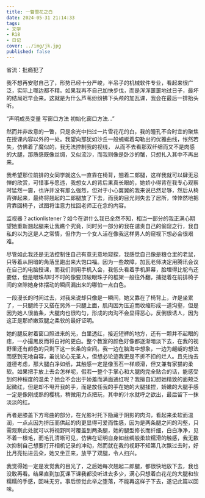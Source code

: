 ```yaml
---
title: 一瞥雪花之白
date: 2024-05-31 21:14:33
tags: 
- 文学
- R18
- 日记
cover: ../img/jk.jpg
published: false
---
```

省流：批瘾犯了
<!--more-->
我不想再安慰自己了，形势已经十分严峻，半吊子的机械软件专业，看起来很广泛，实际上哪边都不精。如果我再不自己加快步伐，而是浑浑噩噩地过日子，最坏的结局迟早会来。这就是为什么芦苇纷纷拂下头颅的加瓦课，我会在最后一排抬头听。

“声明成员变量 写窗口方法 初始化窗口方法...”



然而并非故意的一瞥，只是余光中扫过一片雪花花的白，我的瞳孔不合时宜的聚焦在授课内容以外的一处。我望向那犹如沙丘一般蜿蜒着勾勒出的优雅曲线，怅然若失，仿佛着了魔似的，我无法控制我的视线， 从而不去看那双纤细而又不是肉感的大腿，那质感既像丝绸，又似流沙，而我则像是卧沙的蟹，只想扎入其中不再出来。



我希望那位前排的女同学就这么一直靠在椅背，翘着二郎腿，这样我就可以肆无忌惮的欣赏，可惜事与愿违，我想女人的背后果真长眼的，她娇小得背在我专心观察时猛然一震，也许并没有那么强烈，但对于小心翼翼的我来说已然足够，然后从椅背弹起来，最终将翘起的二郎腿放了下去，而我的目光则失去了居所，悻悻然地把背靠回椅子，试图将注意力拉回老师正在念的内容。



监视器？actionlistener？如今在讲什么我已全然不知，相当一部分的我正满心期望她重新翘起腿来让我瞧个究竟，同时另一部分的我在谴责自己的偷窥之行，我自私的以为这是人之常情，但作为一个女人活在像我这样男人的窥视下想必会很艰难。



尽管如此我还是无法控制住自己有意无意地窥探，我感觉自己像是粮仓里的老鼠，只等着从阴暗的角落里跑出来大饱口福。因为一些故障，加瓦老师决定用腾讯会议在自己的电脑授课，而我们则用手机入会，我低头看着手机屏幕，脸埋得比鸵鸟还要低，但是眼珠却时不时的像要顶破眼珠子的框架一般往外翻，捕捉着在前排椅子间的空隙她身体摆动的瞬间漏出来的哪怕一点白色。



一段漫长的时间过去，对我来说却只像是一瞬间，她又靠在了椅背上，许是坐累了，一只腿终于又搭在另外一只腿上面，肌肉因为压迫而收缩形成一道沟壑，但是因为她人很苗条，大腿肉也很均匀，形成的肉沟不会显得恶心，反倒很诱人，因为这正是那娇嫩双腿之柔软的最好证明。

她的腿反射着窗口照进来的光，白里透红，接近短裤的地方，还有一颗并不起眼的痣，一小撮黑反而将白衬的更白。整个教室的颜色好像都逐渐暗淡下去，在我的视野里还有颜色的只剩下这一长条的空间。我一边在脑海中想象，一边为龌龊的想法而感到无地自容，虽说论心无圣人，但想必论迹我更是不折不扣的烂人。且先抛去道德考虑，那大腿白净如纸，其触感一定是像玉石一样顺滑，但又兼有家猫的柔软。如果把手放上去会怎样呢，假若一整个手掌心和大腿肉完全贴合的话，能感受到何种程度的温柔？她会不会出于娇羞而满面通红呢？我擅自幻想她精致的面颊泛起微红，但是却不甩开我的手，而是放任我的手在她的大腿揉捏，娇嫩的大腿手感一定是像刚成熟的樱桃，稍微用力点把玩，其中的汁水就呼之欲出，最后留下一抹淡淡的红。

再者是膝盖下方弯曲的部分，在光影衬托下隐藏于阴影的肉沟，看起来柔软而温润，一点点因为挤压而供起的肉更显得可爱而性感，因为是两条腿之间的沟壑，只需观察此处就可以将视野同时覆盖到两条腿，她的腿型修长而纤细，白白净净，见不着一根毛，而毛孔清晰可见，仿佛在证明自身如丝绸般柔软糯滑的触感，我无数次抑制自己想要打开相机记录的冲动，然而就在我的视野不知第几次飘过去时，好比月亮钻进云朵，她又坐正来，放平了双腿，令人扫兴。



我觉得她一定是发觉我的目光了，之后她每次翘起二郎腿，都很快地放下去，我也没敢再看。结果直到加瓦课下课我都没听进去多少，满心只想着白花花的大腿和软糯糯的手感，回味无穷。事后惊觉此举之堕落，不能再这样子下去，遂记此篇以回味。